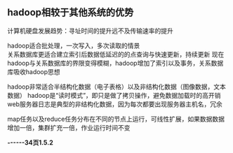 ## hadoop相较于其他系统的优势

计算机硬盘发展趋势：寻址时间的提升远不及传输速率的提升

hadoop适合批处理，一次写入，多次读取的情景   
关系数据库更适合建立索引后数据低延迟的的点查询与快速更新，持续更新
现在hadoop与关系数据库的界限变得模糊，hadoop增加了索引以及事务，关系数据库吸收hadoop思想

hadoop非常适合半结构化数据（电子表格）以及非结构化数据（图像数据，文本数据）
hadoop是“读时模式”，即只是做了拷贝操作，避免数据加载时的高开销
web服务器日志是典型的非结构化数据，因为每次都要出现服务器主机名，冗余

map任务以及reduce任务分布在不同的节点上运行，可线性扩展，如果数据数据增加一倍，集群扩充一倍，作业运行时间不变  

**------34页1.5.2**







